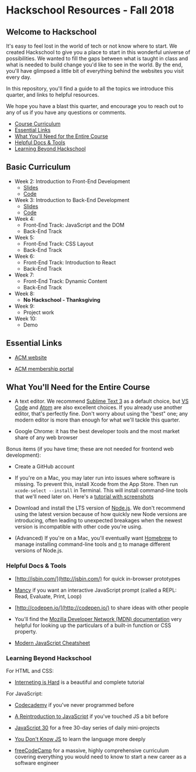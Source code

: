 # Hackschool Resources - Fall 2018

## Welcome to Hackschool 

It's easy to feel lost in the world of tech or not know where to start. We
created Hackschool to give you a place to start in this wonderful universe of
possibilities. We wanted to fill the gaps between what is taught in class and
what is needed to build change you'd like to see in the world. By the end, you'll have glimpsed a
little bit of everything behind the websites you visit every day.

In this repository, you'll find a guide to all the topics we introduce this
quarter, and links to helpful resources.

We hope you have a blast this quarter, and encourage you to reach out to any of
us if you have any questions or comments. 

<!-- MarkdownTOC autolink=true bracket="round" lowercase_only_ascii="false" -->
- [Course Curriculum](#basic-curriculum)
- [Essential Links](#essential-links)
- [What You'll Need for the Entire Course](#what-youll-need-for-the-entire-course)
- [Helpful Docs & Tools](#helpful-docs--tools)
- [Learning Beyond Hackschool](#learning-beyond-hackschool)

<!-- /MarkdownTOC -->

## Basic Curriculum

* Week 2: Introduction to Front-End Development
    * [Slides](tinyurl.com/hackschool2018-1)
    * [Code](https://github.com/uclaacm/hackschool-f18/tree/master/session-1-intro-to-frontend)
* Week 3: Introduction to Back-End Development
    * [Slides](https://docs.google.com/presentation/d/1f2YdVe9gbkP83kAOFP5meZzc8fRnLBHKbu-rrXq9eSc/edit#slide=id.g4210d45da8_0_259)
    * [Code](https://github.com/uclaacm/hackschool-f18/tree/master/session-2-intro-to-backend)
* Week 4:
    - Front-End Track: JavaScript and the DOM
    - Back-End Track
* Week 5:
    - Front-End Track: CSS Layout
    - Back-End Track
* Week 6:
   - Front-End Track: Introduction to React
   - Back-End Track
* Week 7:
   - Front-End Track: Dynamic Content
   - Back-End Track
* Week 8:
   - **No Hackschool - Thanksgiving**
* Week 9:
   - Project work
* Week 10:
   - Demo

## Essential Links 

* [ACM website](http://www.uclaacm.com/)

* [ACM membership portal](https://members.uclaacm.com/login)



## What You'll Need for the Entire Course

* A text editor. We recommend [Sublime Text 3](https://www.sublimetext.com/) as
  a default choice, but [VS Code](https://code.visualstudio.com/) and
  [Atom](https://atom.io/) are also excellent choices. If you already use
  another editor, that's perfectly fine. Don't worry about using the "best"
  one; any modern editor is more than enough for what we'll tackle this
  quarter.

* Google Chrome: it has the best developer tools and the most market share of
  any web browser

Bonus items (if you have time; these are not needed for frontend web development): 

* Create a GitHub account

* If you're on a Mac, you may later run into issues where software is missing.
  To prevent this, install Xcode from the App Store. Then run `xcode-select --install` in Terminal. This will install command-line tools that we'll need
  later on. Here's a [tutorial with screenshots](http://osxdaily.com/2014/02/12/install-command-line-tools-mac-os-x/)

* Download and install the LTS version of [Node.js](https://nodejs.org/en/). 
  We don't recommend using the latest version because of how quickly new Node
  versions are introducing, often leading to unexpected breakages when the
  newest version is incompatible with other code you're using.

* (Advanced) If you're on a Mac, you'll eventually want
  [Homebrew](https://brew.sh/) to manage installing command-line tools and
  [n](https://github.com/tj/n) to manage different versions of Node.js.

### Helpful Docs & Tools

* [http://jsbin.com/](http://jsbin.com/) for quick in-browser prototypes

* [Mancy](https://github.com/princejwesley/Mancy) if you want an interactive
  JavaScript prompt (called a REPL: Read, Evaluate, Print, Loop)

* [http://codepen.io/](http://codepen.io/) to share ideas with other people

* You'll find the [Mozilla Developer Network (MDN) documentation](https://developer.mozilla.org/en-US/docs/Web) very helpful
for looking up the particulars of a built-in function or CSS property.

* [Modern JavaScript Cheatsheet](https://github.com/mbeaudru/modern-js-cheatsheet/blob/master/readme.md)


### Learning Beyond Hackschool

For HTML and CSS:

* [Interneting is Hard](https://internetingishard.com/) is a beautiful and complete tutorial

For JavaScript: 

* [Codecademy](https://www.codecademy.com/learn/introduction-to-javascript) if you've never programmed before

* [A Reintroduction to JavaScript](https://developer.mozilla.org/en-US/docs/Web/JavaScript/A_re-introduction_to_JavaScript) if you've touched JS a bit before

* [JavaScript 30](https://javascript30.com/) for a free 30-day series of daily
  mini-projects

* [You Don't Know JS](https://github.com/getify/You-Dont-Know-JS) to learn the language more deeply

* [freeCodeCamp](https://www.freecodecamp.org/map) for a massive, highly comprehensive curriculum covering everything you would need to know to start a new career as a software engineer
